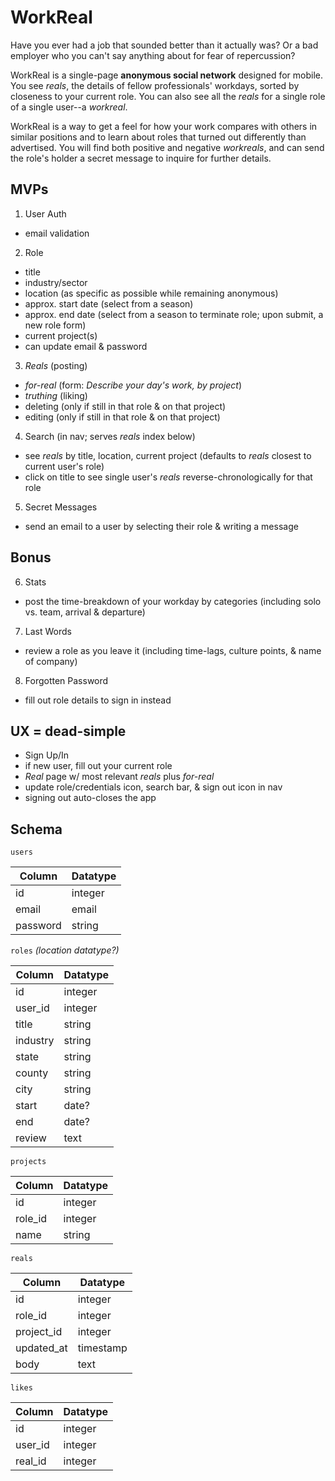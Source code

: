 # WorkReal

Have you ever had a job that sounded better than it actually was?
Or a bad employer who you can't say anything about for fear of repercussion?

WorkReal is a single-page __anonymous social network__ designed for mobile. You see _reals_,
the details of fellow professionals' workdays, sorted by closeness to your current role.
You can also see all the _reals_ for a single role of a single user--a _workreal_.

WorkReal is a way to get a feel for how your work compares with others in similar positions and to learn
about roles that turned out differently than advertised. You will find both positive and negative _workreals_,
and can send the role's holder a secret message to inquire for further details.

## MVPs
1. User Auth
  * email validation

2. Role
  * title
  * industry/sector
  * location (as specific as possible while remaining anonymous)
  * approx. start date (select from a season)
  * approx. end date (select from a season to terminate role; upon submit, a new role form)
  * current project(s)
  * can update email & password

3. _Reals_ (posting)
  * _for-real_ (form: _Describe your day's work, by project_)
  * _truthing_ (liking)
  * deleting (only if still in that role & on that project)
  * editing (only if still in that role & on that project)

4. Search (in nav; serves _reals_ index below)
  * see _reals_ by title, location, current project (defaults to _reals_ closest to current user's role)
  * click on title to see single user's _reals_ reverse-chronologically for that role

5. Secret Messages
  * send an email to a user by selecting their role & writing a message

## Bonus
6. Stats
  * post the time-breakdown of your workday by categories (including solo vs. team, arrival & departure)

7. Last Words
  * review a role as you leave it (including time-lags, culture points, & name of company)

8. Forgotten Password
  * fill out role details to sign in instead

## UX = dead-simple
  * Sign Up/In
  * if new user, fill out your current role
  * _Real_ page w/ most relevant _reals_ plus _for-real_
  * update role/credentials icon, search bar, & sign out icon in nav
  * signing out auto-closes the app

## Schema
`users`

| Column | Datatype |
| --- | --- |
| id       | integer |
| email    | email |
| password | string |

`roles` _(location datatype?)_

| Column | Datatype |
| --- | --- |
| id       | integer |
| user_id  | integer |
| title    | string |
| industry | string |
| state    | string |
| county   | string |
| city     | string |
| start    | date? |
| end      | date? |
| review   | text |

`projects`

| Column | Datatype |
| --- | --- |
| id      | integer |
| role_id | integer |
| name    | string |

`reals`

| Column | Datatype |
| --- | --- |
| id         | integer |
| role_id    | integer |
| project_id | integer |
| updated_at | timestamp |
| body       | text |

`likes`

| Column | Datatype |
| --- | --- |
| id       | integer |
| user_id  | integer |
| real_id  | integer |
